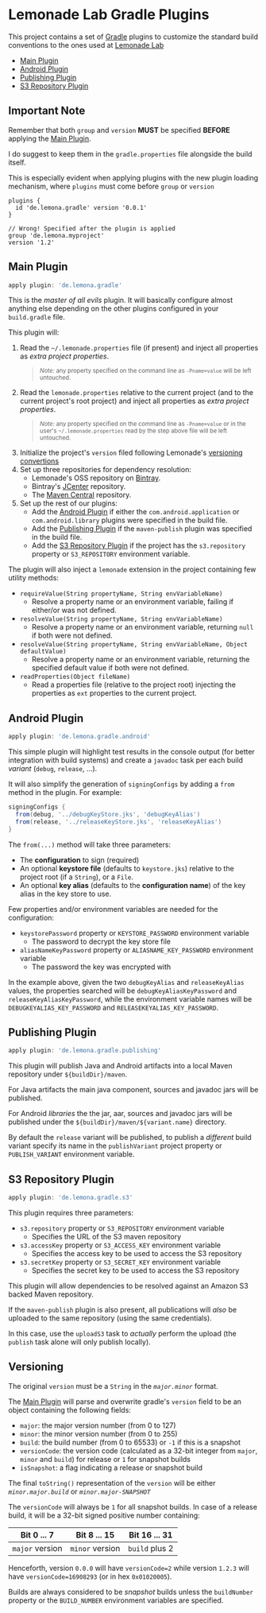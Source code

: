 Lemonade Lab Gradle Plugins
===========================

This project contains a set of [Gradle](http://gradle.org/) plugins to
customize the standard build conventions to the ones used at
[Lemonade Lab](http://lemona.de/)

* [Main Plugin](#main-plugin)
* [Android Plugin](#android-plugin)
* [Publishing Plugin](#publishing-plugin)
* [S3 Repository Plugin](#s3-repository-plugin)


Important Note
--------------

Remember that both `group` and `version` **MUST** be specified **BEFORE**
applying the [Main Plugin](#main-plugin).

I do suggest to keep them in the `gradle.properties` file alongside the build
itself.

This is especially evident when applying plugins with the new plugin loading
mechanism, where `plugins` must come before `group` or `version`

```
plugins {
  id 'de.lemona.gradle' version '0.0.1'
}

// Wrong! Specified after the plugin is applied
group 'de.lemona.myproject'
version '1.2'
```


Main Plugin
-----------

```groovy
apply plugin: 'de.lemona.gradle'
```

This is the _master of all evils_ plugin. It will basically configure almost
anything else depending on the other plugins configured in your `build.gradle`
file.

This plugin will:

1. Read the `~/.lemonade.properties` file (if present) and inject all properties
   as _extra project properties_.
   > <small>_Note:_ any property specified on the command line as `-Pname=value`
   > will be left untouched.</small>
2. Read the `lemonade.properties` relative to the current project (and to the
   current project's root project) and inject all properties as _extra project
   properties_.
   > <small>_Note:_ any property specified on the command line as `-Pname=value`
   > or in the user's `~/.lemonade.properties` read by the step above file will
   > be left untouched.</small>
3. Initialize the project's `version` filed following Lemonade's
   [versioning convertions](#versioning)
4. Set up three repositories for dependency resolution:
   * Lemonade's OSS repository on [Bintray](https://bintray.com/lemonade/maven).
   * Bintray's [JCenter](https://bintray.com/lemonade/maven) repository.
   * The [Maven Central](http://search.maven.org/) repository.
5. Set up the rest of our plugins:
   * Add the [Android Plugin](#android-plugin) if either the
     `com.android.application` or `com.android.library` plugins were specified
     in the build file.
   * Add the [Publishing Plugin](#publishing-plugin) if the `maven-publish`
     plugin was specified in the build file.
   * Add the [S3 Repository Plugin](#s3-repository-plugin) if the project has
     the `s3.repository` property or `S3_REPOSITORY` environment variable.

The plugin will also inject a `lemonade` extension in the project containing
few utility methods:

* `requireValue(String propertyName, String envVariableName)`
  * Resolve a property name or an environment variable, failing if either/or
    was not defined.
* `resolveValue(String propertyName, String envVariableName)`
  * Resolve a property name or an environment variable, returning `null` if
    both were not defined.
* `resolveValue(String propertyName, String envVariableName, Object defaultValue)`
  * Resolve a property name or an environment variable, returning the specified
    default value if both were not defined.
* `readProperties(Object fileName)`
  * Read a properties file (relative to the project root) injecting the
    properties as `ext` properties to the current project.


Android Plugin
--------------

```groovy
apply plugin: 'de.lemona.gradle.android'
```

This simple plugin will highlight test results in the console output (for
better integration with build systems) and create a `javadoc` task per each
build _variant_ (`debug`, `release`, ...).

It will also simplify the generation of `signingConfigs` by adding a `from`
method in the plugin. For example:

```groovy
signingConfigs {
  from(debug, '../debugKeyStore.jks', 'debugKeyAlias')
  from(release, '../releaseKeyStore.jks', 'releaseKeyAlias')
}
```

The `from(...)` method will take three parameters:

* The **configuration** to sign (required)
* An optional **keystore file** (defaults to `keystore.jks`) relative to the
  project root (if a `String`), or a `File`.
* An optional **key alias** (defaults to the **configuration name**) of the
  key alias in the key store to use.

Few properties and/or environment variables are needed for the configuration:

* `keystorePassword` property or `KEYSTORE_PASSWORD` environment variable
  * The password to decrypt the key store file
* `aliasNameKeyPassword` property or `ALIASNAME_KEY_PASSWORD` environment variable
  * The password the key was encrypted with

In the example above, given the two `debugKeyAlias` and `releaseKeyAlias`
values, the properties searched will be `debugKeyAliasKeyPassword` and
`releaseKeyAliasKeyPassword`, while the environment variable names will be
`DEBUGKEYALIAS_KEY_PASSWORD` and `RELEASEKEYALIAS_KEY_PASSWORD`.



Publishing Plugin
-----------------

```groovy
apply plugin: 'de.lemona.gradle.publishing'
```

This plugin will publish Java and Android artifacts into a local Maven
repository under `${buildDir}/maven`.

For Java artifacts the main java component, sources and javadoc jars will
be published.

For Android _libraries_ the the jar, aar, sources and javadoc jars will be
published under the `${buildDir}/maven/${variant.name}` directory.

By default the `release` variant will be published, to publish a _different_
build variant specify its name in the `publishVariant` project property or
`PUBLISH_VARIANT` environment variable.


S3 Repository Plugin
--------------------

```groovy
apply plugin: 'de.lemona.gradle.s3'
```

This plugin requires three parameters:

* `s3.repository` property or `S3_REPOSITORY` environment variable
  * Specifies the URL of the S3 maven repository
* `s3.accessKey` property or `S3_ACCESS_KEY` environment variable
  * Specifies the access key to be used to access the S3 repository
* `s3.secretKey` property or `S3_SECRET_KEY` environment variable
  * Specifies the secret key to be used to access the S3 repository

This plugin will allow dependencies to be resolved against an Amazon S3
backed Maven repository.

If the `maven-publish` plugin is also present, all publications will *also*
be uploaded to the same repository (using the same credentials).

In this case, use the `uploadS3` task to _actually_ perform the upload (the
`publish` task alone will only publish locally).


Versioning
----------

The original `version` must be a `String` in the _`major.minor`_ format.

The [Main Plugin](#main-plugin) will parse and overwrite gradle's `version`
field to be an object containing the following fields:

* `major`: the major version number (from 0 to 127)
* `minor`: the minor version number (from 0 to 255)
* `build`: the build number (from 0 to 65533) or `-1` if this is a snapshot
* `versionCode`: the version code (calculated as a 32-bit integer from `major`,
  `minor` and `build`) for release or `1` for snapshot builds
* `isSnapshot`: a flag indicating a release or snapshot build

The final `toString()` representation of the `version` will be either
_`minor.major.build`_ or _`minor.major-SNAPSHOT`_

The `versionCode` will always be `1` for all snapshot builds. In case of a
release build, it will be a 32-bit signed positive number containing:

|   Bit 0 ... 7   |   Bit 8 ... 15   |  Bit 16 ... 31  |
|:---------------:|:----------------:|:---------------:|
| `major` version | `minor`  version | `build`  plus 2 |

Henceforth, version `0.0.0` will have `versionCode=2` while version `1.2.3`
will have `versionCode=16908293` (or in hex `0x01020005`).

Builds are always considered to be _snapshot_ builds unless the `buildNumber`
property or the `BUILD_NUMBER` environment variables are specified.

